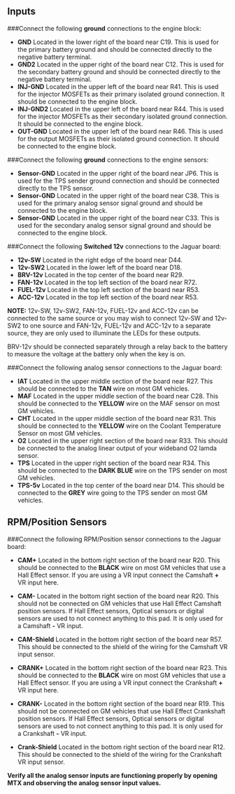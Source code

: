 ## Inputs ##

###Connect the following **ground** connections to the engine block:

- **GND**	Located in the lower right of the board near C19.  This is used for the primary battery ground and should be connected directly to the negative battery terminal.
- **GND2**	Located in the upper right of the board near C12.  This is used for the secondary battery ground and should be connected directly to the negative battery terminal.
- **INJ-GND**	Located in the upper left of the board near R41.  This is used for the injector MOSFETs as their primary isolated ground connection.  It should be connected to the engine block.
- **INJ-GND2**	Located in the upper left of the board near R44.  This is used for the injector MOSFETs as their secondary isolated ground connection.  It should be connected to the engine block.
- **OUT-GND**	Located in the upper left of the board near R46.  This is used for the output MOSFETs as their isolated ground connection.  It should be connected to the engine block.

###Connect the following **ground** connections to the engine sensors:

- **Sensor-GND**	Located in the upper right of the board near JP6.  This is used for the TPS sender ground connection and should be connected directly to the TPS sensor.
- **Sensor-GND**	Located in the upper right of the board near C38.  This is used for the primary analog sensor signal ground and should be connected to the engine block.
- **Sensor-GND**	Located in the upper right of the board near C33.  This is used for the secondary analog sensor signal ground and should be connected to the engine block.

###Connect the following **Switched 12v** connections to the Jaguar board:

- **12v-SW**	Located in the right edge of the board near D44.
- **12v-SW2**	Located in the lower left of the board near D18.
- **BRV-12v**	Located in the top center of the board near R29.
- **FAN-12v**	Located in the top left section of the board near R72.
- **FUEL-12v**	Located in the top left section of the board near R53.
- **ACC-12v**	Located in the top left section of the board near R53.

**NOTE:** 12v-SW, 12v-SW2, FAN-12v, FUEL-12v and ACC-12v can be connected to the same source or you may wish to connect 12v-SW and 12v-SW2 to one source and FAN-12v, FUEL-12v and ACC-12v to a separate source, they are only used to illuminate the LEDs for these outputs.

BRV-12v should be connected separately through a relay back to the battery to measure the voltage at the battery only when the key is on.

###Connect the following analog sensor connections to the Jaguar board:

- **IAT**	Located in the upper middle section of the board near R27. This should be connected to the **TAN** wire on most GM vehicles.
- **MAF**	Located in the upper middle section of the board near C28. This should be connected to the **YELLOW** wire on the MAF sensor on most GM vehicles.
- **CHT**	Located in the upper middle section of the board near R31. This should be connected to the **YELLOW** wire on the Coolant Temperature Sensor on most GM vehicles.
- **O2**	Located in the upper right section of the board near R33. This should be connected to the analog linear output of your wideband O2 lamda sensor.
- **TPS**	Located in the upper right section of the board near R34. This should be connected to the **DARK BLUE** wire on the TPS sender on most GM vehicles.
- **TPS-5v**	Located in the top center of the board near D14. This should be connected to the **GREY** wire going to the TPS sender on most GM vehicles.


## RPM/Position Sensors ##

###Connect the following RPM/Position sensor connections to the Jaguar board:

- **CAM+**	Located in the bottom right section of the board near R20. This should be connected to the **BLACK** wire on most GM vehicles that use a Hall Effect sensor.  If you are using a VR input connect the Camshaft **+** VR input here.
- **CAM-**	Located in the bottom right section of the board near R20.  This should not be connected on GM vehicles that use Hall Effect Camshaft position sensors.  If Hall Effect sensors, Optical sensors or digital sensors are used to not connect anything to this pad.  It is only used for a Camshaft **-** VR input.
- **CAM-Shield**	Located in the bottom right section of the board near R57.  This should be connected to the shield of the wiring for the Camshaft VR input sensor.

- **CRANK+**	Located in the bottom right section of the board near R23. This should be connected to the **BLACK** wire on most GM vehicles that use a Hall Effect sensor.  If you are using a VR input connect the Crankshaft **+** VR input here.
- **CRANK-**	Located in the bottom right section of the board near R19.  This should not be connected on GM vehicles that use Hall Effect Crankshaft position sensors.  If Hall Effect sensors, Optical sensors or digital sensors are used to not connect anything to this pad.  It is only used for a Crankshaft **-** VR input.
- **Crank-Shield**	Located in the bottom right section of the board near R12.  This should be connected to the shield of the wiring for the Crankshaft VR input sensor.


**Verify all the analog sensor inputs are functioning properly by opening MTX and observing the analog sensor input values.**

